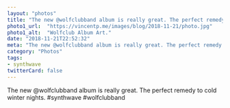 ```yaml
---
layout: "photos"
title: "The new @wolfclubband album is really great. The perfect remedy to cold winter nights."
photo1_url:  "https://vincentp.me/images/blog/2018-11-21/photo.jpg"
photo1_alt:  "Wolfclub Album Art."
date: "2018-11-21T22:52:32"
meta: "The new @wolfclubband album is really great. The perfect remedy to cold winter nights."
category: "Photos"
tags:
- synthwave
twitterCard: false
---
```

The new @wolfclubband album is really great. The perfect remedy to cold winter nights. #synthwave #wolfclubband
